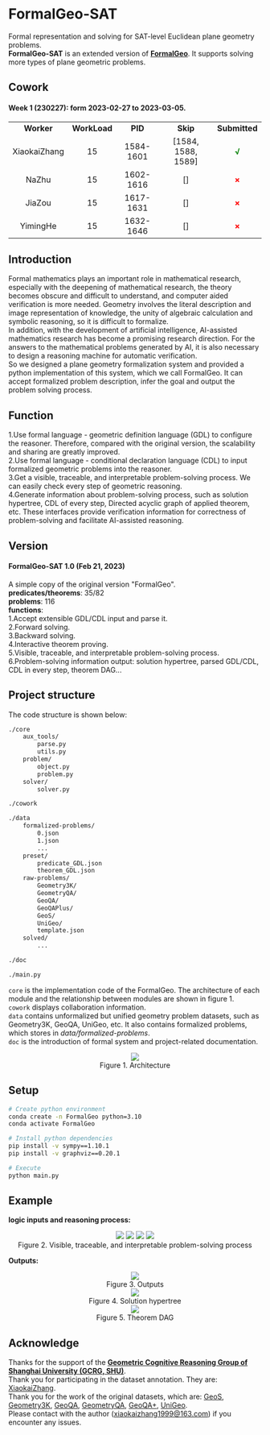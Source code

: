 # FormalGeo-SAT
Formal representation and solving for SAT-level Euclidean plane geometry problems.  
**FormalGeo-SAT** is an extended version of **[FormalGeo](https://github.com/BitSecret/FormalGeo)**. It supports solving more types of plane geometric problems.

## Cowork
#### Week 1 (230227): form 2023-02-27 to 2023-03-05.
<table>
	<tr>
        <td align="center"><b>Worker</b></td>
	    <td align="center"><b>WorkLoad</b></td>
    <td align="center"><b>PID</b></td>
	    <td align="center"><b>Skip</b></td>
	    <td align="center"><b>Submitted</b></td>
    </tr>
    <tr>
        <td align="center">XiaokaiZhang</td>
	    <td align="center">15</td>
	    <td align="center">1584-1601</td>
	    <td align="center">[1584, 1588, 1589]</td>
	    <td align="center"><font color="green"><b>√</b></font></td>
    </tr>
    <tr>
        <td align="center">NaZhu</td>
	    <td align="center">15</td>
	    <td align="center">1602-1616</td>
	    <td align="center">[]</td>
	    <td align="center"><font color="red"><b>×</b></font></td>
    </tr>
    <tr>
        <td align="center">JiaZou</td>
	    <td align="center">15</td>
	    <td align="center">1617-1631</td>
	    <td align="center">[]</td>
	    <td align="center"><font color="red"><b>×</b></font></td>
    </tr>
    <tr>
        <td align="center">YimingHe</td>
	    <td align="center">15</td>
	    <td align="center">1632-1646</td>
	    <td align="center">[]</td>
	    <td align="center"><font color="red"><b>×</b></font></td>
    </tr>
</table>

## Introduction
Formal mathematics plays an important role in mathematical research, especially with the deepening of mathematical research, the theory becomes obscure and difficult to understand, and computer aided verification is more needed. Geometry involves the literal description and image representation of knowledge, the unity of algebraic calculation and symbolic reasoning, so it is difficult to formalize.  
In addition, with the development of artificial intelligence, AI-assisted mathematics research has become a promising research direction. For the answers to the mathematical problems generated by AI, it is also necessary to design a reasoning machine for automatic verification.  
So we designed a plane geometry formalization system and provided a python implementation of this system, which we call FormalGeo. It can accept formalized problem description, infer the goal and output the problem solving process.  

## Function
1.Use formal language - geometric definition language (GDL) to configure the reasoner. Therefore, compared with the original version, the scalability and sharing are greatly improved.  
2.Use formal language - conditional declaration language (CDL) to input formalized geometric problems into the reasoner.  
3.Get a visible, traceable, and interpretable problem-solving process. We can easily check every step of geometric reasoning.  
4.Generate information about problem-solving process, such as solution hypertree, CDL of every step, Directed acyclic graph of applied theorem, etc. These interfaces provide verification information for correctness of problem-solving and facilitate AI-assisted reasoning.

## Version
#### FormalGeo-SAT 1.0 (Feb 21, 2023)
A simple copy of the original version "FormalGeo".  
**predicates/theorems**: 35/82  
**problems**: 116  
**functions**:  
1.Accept extensible GDL/CDL input and parse it.  
2.Forward solving.  
3.Backward solving.  
4.Interactive theorem proving.  
5.Visible, traceable, and interpretable problem-solving process.  
6.Problem-solving information output: solution hypertree, parsed GDL/CDL, CDL in every step, theorem DAG...  

## Project structure
The code structure is shown below:  
```bash
./core
    aux_tools/
        parse.py
        utils.py
    problem/
        object.py
        problem.py
    solver/
        solver.py

./cowork

./data
    formalized-problems/
        0.json
        1.json
        ...
    preset/
        predicate_GDL.json
        theorem_GDL.json
    raw-problems/
        Geometry3K/
        GeometryQA/
        GeoQA/
        GeoQAPlus/
        GeoS/
        UniGeo/
        template.json
    solved/
        ...

./doc

./main.py
```

`core` is the implementation code of the FormalGeo. The architecture of each module and the relationship between modules are shown in figure 1.  
`cowork` displays collaboration information.  
`data` contains unformalized but unified geometry problem datasets, such as Geometry3K, GeoQA, UniGeo, etc. It also contains formalized problems, which stores in *data/formalized-problems*.  
`doc` is the introduction of formal system and project-related documentation.  
<div align=center>
	<img src="doc/pic/structure.png">
</div>
<div align=center>
	Figure 1. Architecture
</div>

## Setup
```bash
# Create python environment
conda create -n FormalGeo python=3.10
conda activate FormalGeo

# Install python dependencies
pip install -v sympy==1.10.1
pip install -v graphviz==0.20.1

# Execute
python main.py
```

## Example
**logic inputs and reasoning process:**  
<div align=center>
	<img src="doc/pic/example1.png">
	<img src="doc/pic/example2.png">
	<img src="doc/pic/example3.png">
	<img src="doc/pic/example4.png">
</div>
<div align=center>
	Figure 2. Visible, traceable, and interpretable problem-solving process
</div>

**Outputs:** 
<div align=center>
	<img src="doc/pic/example5.png">
</div>
<div align=center>
	Figure 3. Outputs
</div>
<div align=center>
	<img src="doc/pic/example6.png">
</div>
<div align=center>
	Figure 4. Solution hypertree
</div>
<div align=center>
	<img src="doc/pic/example7.png">
</div>
<div align=center>
	Figure 5. Theorem DAG
</div>

## Acknowledge
Thanks for the support of the **[Geometric Cognitive Reasoning Group of Shanghai University (GCRG, SHU)](https://euclidesprobationem.github.io/)**.   
Thank you for participating in the dataset annotation. They are: [XiaokaiZhang](https://github.com/BitSecret).   
Thank you for the work of the original datasets, which are: [GeoS](https://geometry.allenai.org/), [Geometry3K](https://github.com/lupantech/InterGPS), [GeoQA](https://github.com/chen-judge/GeoQA), [GeometryQA](https://github.com/doublebite/Sequence-to-General-tree/), [GeoQA+](https://github.com/SCNU203/GeoQA-Plus), [UniGeo](https://github.com/chen-judge/UniGeo).  
Please contact with the author (xiaokaizhang1999@163.com) if you encounter any issues.  